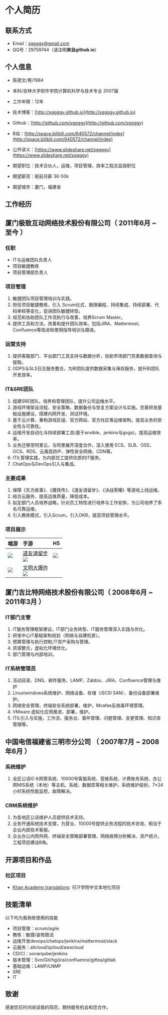 # 个人简历

## 联系方式

- Email：[sggggy@gmail.com](mailto:sggggy@gmail.com)
- QQ号：29759744（请注明**来自github.io**）

## 个人信息

 - 陈德文/男/1984 
 - 本科/吉林大学软件学院计算机科学与技术专业 2007届
 - 工作年限：12年
 - 技术博客：[http://sggggy.github.io](http://sggggy.github.io)
 - Github：[http://github.com/sggggy](http://github.com/sggggy)
 - B站：[http://space.bilibili.com/640572/channel/index](http://space.bilibili.com/640572/channel/index)
 - 公开讲义：[https://www.slideshare.net/sggggy](https://www.slideshare.net/sggggy)

 - 期望职位：技术合伙人，运维，项目管理，效率工程总监级职位
 - 期望薪资：税前月薪 36-50k
 - 期望城市：厦门，福建省

## 工作经历

## 厦门极致互动网络技术股份有限公司（ 2011年6月 ~ 至今 ）

### 任职
* IT与运维团队负责人
* 项目敏捷教练
* 项目管理部负责人

### 项目管理

1. 敏捷团队项目管理培训与实践。
2. 担任项目敏捷教练，引入 Scrum仪式、极限编程、持续集成、持续部署、代码审核等变化，促进团队敏捷转型。
3. 规范和协助团队工作流执行与改善，培养Scrum Master。
4. 提供工具和方法，改善和提升团队效率。包括JIRA、Mattermost、Confluence等改进和使用指导培训与跟进。

### 运营支持 

1. 提供客服部门、平台部门工具支持与数据分析，协助市场部门完善数据查询与提取。
2. ODPS与SLS日志服务整合，为BI团队提供数据采集与保存服务，提升BI团队开发效率。

### IT&SRE团队

1. 组建SRE团队，培养和管理团队，提升公司运维水平。
2. 游戏环境架设流程、安全策略、数据备份与恢复方案设计与实施。完善研发基础设施建设，搭建内网开发、测试环境。
3. 基于云计算，重构游戏区组、官方网站、官方社区等运维架构，提高业务的安全性与可靠性。
4. 运维开发自动化与持续部署工具(基于ansible、jenkins与gogs)，提高运维效率。
5. 业务迁移至阿里云，与阿里展开深度合作，深入使用 ECS、SLB、OSS、OCS、RDS、云盾高防IP、弹性安全网络、CDN等。
6. ITIL管理实践，为内部员工提供优质的IT服务。
7. ChatOps与DevOps引入与集成。

### 主要成果

1. 保障《东方故事》、《魔侠传》、《道友请留步》、《决战荣耀》等游戏上线运维。
2. 结合云服务，提高运维质量，降低成本。
3. 拟定部门人员培养战略，针对员工特性进行培养与工作安排，为公司培养了多名可靠运维。
4. 引入教练模式，引入Scrum，引入OKR，提高项目管理水平。

### 项目展示

|端游|手游|H5|
|:-|:-|:-|
|![](https://sggggy.github.io/images/games-ws.png)|[道友请留步](https://itunes.apple.com/cn/app/id874173594)<br />![](https://sggggy.github.io/images/p22.png)|![](https://sggggy.github.io/images/games-jzmy.png)|
|![](https://sggggy.github.io/images/games-mx.png)|[文明大爆炸](https://itunes.apple.com/cn/app/id1399526309)<br />![](https://sggggy.github.io/images/p29.png)||

## 厦门吉比特网络技术股份有限公司（ 2008年6月 ~ 2011年3月 ）

### IT部门主管

1. IT服务管理框架建设，IT部门业务转型、IT服务管理深入实践与优化。
2. 研发中心IT基础架构规划（网络与自建机房）。 
3. 预算管理与执行控制,IT资产采购与管理。 
4. 资源整合，虚拟化环境优化。
5. 部门管理与内部培训。

### IT系统管理员

1. 活动目录、DNS、邮件服务、LAMP、Zabbix、JIRA、Confluence管理与维护 
2. Linux\windows系统维护、网络设备、存储（iSCSI SAN）、备份设备部署维护。
3. 网络安全管理，终端安全系统部署，维护，Mcafee反病毒环境管理。
4. VMware 虚拟化应用推进，部署，维护。
5. ITIL引入与实施，工作流、服务台、事件管理、问题管理、变更管理、知识库管理等。

## 中国电信福建省三明市分公司 （ 2007年7月 ~ 2008年6月 ）

### 系统维护

1. 全区公话IC卡网管系统、10000号客服系统、营维系统、计费账务系统、办公网MIS系统（本地）等主机、系统、数据库等相关维护，系统维护级别，7*24小时系统性能监控，故障解决。 

### CRM系统维护 

1. 为各地区公话维护人员提供技术支持。
2. 业务开通系统技术支撑，为营业、10000号提供业务流程的技术咨询，相当于企业内部技术客服。
3. 企业办公内网外网、终端安全策略部署管理、网络故障分析解决、资产统计。工程项目建设B角。

## 开源项目和作品

### 社区项目
 - [Khan Academy translations](https://crowdin.com/profile/sggggy): 可汗学院中文本地化项目

## 技能清单

以下均为我熟练使用的技能

- 项目管理：scrum/agile
- 教练：敏捷/姿势跑法
- 运维开发devops/chatops/jenkins/mattermost/slack
- 云服务：alicloud/qcloud/awscloud
- CD/CI：sonarqube/jenkins
- 版本管理：Svn/Git/hg/jira/confluence/gittea/gitlab
- 基础运维：LAMP/LNMP
- SRE
- IT

## 致谢

感谢您花时间阅读我的简历，期待能有机会和您合作。